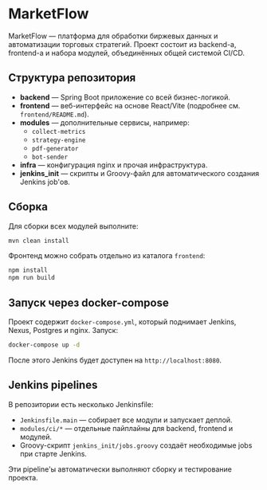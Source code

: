 # MarketFlow

MarketFlow — платформа для обработки биржевых данных и автоматизации торговых стратегий. Проект состоит из backend-а, frontend-а и набора модулей, объединённых общей системой CI/CD.

## Структура репозитория

- **backend** — Spring Boot приложение со всей бизнес-логикой.
- **frontend** — веб-интерфейс на основе React/Vite (подробнее см. `frontend/README.md`).
- **modules** — дополнительные сервисы, например:
  - `collect-metrics`
  - `strategy-engine`
  - `pdf-generator`
  - `bot-sender`
- **infra** — конфигурация nginx и прочая инфраструктура.
- **jenkins_init** — скрипты и Groovy-файл для автоматического создания Jenkins job'ов.

## Сборка

Для сборки всех модулей выполните:

```bash
mvn clean install
```

Фронтенд можно собрать отдельно из каталога `frontend`:

```bash
npm install
npm run build
```

## Запуск через docker-compose

Проект содержит `docker-compose.yml`, который поднимает Jenkins, Nexus, Postgres и nginx. Запуск:

```bash
docker-compose up -d
```

После этого Jenkins будет доступен на `http://localhost:8080`.

## Jenkins pipelines

В репозитории есть несколько Jenkinsfile:

- `Jenkinsfile.main` — собирает все модули и запускает деплой.
- `modules/ci/*` — отдельные пайплайны для backend, frontend и модулей.
- Groovy-скрипт `jenkins_init/jobs.groovy` создаёт необходимые jobs при старте Jenkins.

Эти pipeline'ы автоматически выполняют сборку и тестирование проекта.

